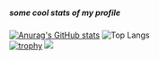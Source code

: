 ##### some cool stats of my profile
[![Anurag's GitHub stats](https://github-readme-stats.vercel.app/api?username=cyb3r14&theme=blue_navy&icons=true)](https://github.com/anuraghazra/github-readme-stats)
![Top Langs](https://github-readme-stats.vercel.app/api/top-langs/?username=cyb3r14&theme=blue_navy&icons=true)\
[![trophy](https://github-profile-trophy.vercel.app/?username=cyb3r14)](https://github.com/ryo-ma/github-profile-trophy)
![](https://komarev.com/ghpvc/?username=cyb3r14)
